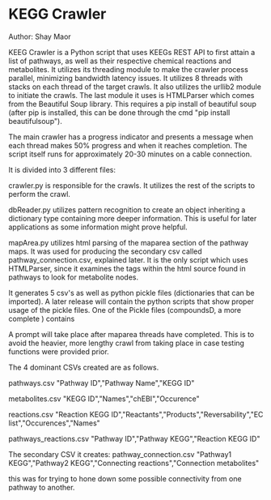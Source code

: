 KEGG Crawler
====
Author: Shay Maor

KEEG Crawler is a Python script that uses KEEGs REST API to first attain a list of pathways, as well as their respective chemical reactions and metabolites. It utilizes its threading module to make the crawler process parallel, minimizing bandwidth latency issues. It utilizes 8 threads with stacks on each thread of the target crawls. It also utilizes the urllib2 module to initiate the crawls. The last module it uses is HTMLParser which comes from the Beautiful Soup library. This requires a pip install of beautiful soup (after pip is installed, this can be done through the cmd "pip install beautifulsoup"). 

The main crawler has a progress indicator and presents a message when each thread makes 50% progress and when it reaches completion. The script itself runs for approximately 20-30 minutes on a cable connection.

It is divided into 3 different files:

crawler.py is responsible for the crawls. It utilizes the rest of the scripts to perform the crawl.

dbReader.py utilizes pattern recognition to create an object inheriting a dictionary type containing more deeper information. This is useful for later applications as some information might prove helpful.

mapArea.py utilizes html parsing of the maparea section of the pathway maps. It was used for producing the secondary csv called pathway_connection.csv, explained later. It is the only script which uses HTMLParser, since it examines the <maparea> tags within the html source found in pathways to look for metabolite nodes.


It generates 5 csv's as well as python pickle files (dictionaries that can be imported). A later release will contain the python scripts that show proper usage of the pickle files. One of the Pickle files (compoundsD, a more complete ) contains

A prompt will take place after maparea threads have completed. This is to avoid the heavier, more lengthy crawl from taking place in case testing functions were provided prior.

The 4 dominant CSVs created are as follows.

pathways.csv
"Pathway ID","Pathway Name","KEGG ID"

metabolites.csv
"KEGG ID","Names","chEBI","Occurence"

reactions.csv
"Reaction KEGG ID","Reactants","Products","Reversability","EC list","Occurences","Names"

pathways_reactions.csv
"Pathway ID","Pathway KEGG","Reaction KEGG ID"


The secondary CSV it creates:
pathway_connection.csv
"Pathway1 KEGG","Pathway2 KEGG","Connecting reactions","Connection metabolites"

this was for trying to hone down some possible connectivity from one pathway to another. 
